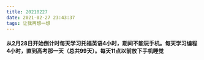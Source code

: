 ```yaml
---
title: 20210227
date: 2021-02-27 23:43:37
tags: 让我再想一想
---
```

#### 从2月28日开始倒计时每天学习托福英语4小时，期间不能玩手机。每天学习编程4小时，直到高考那一天（总共99天）。每天11点以前放下手机睡觉